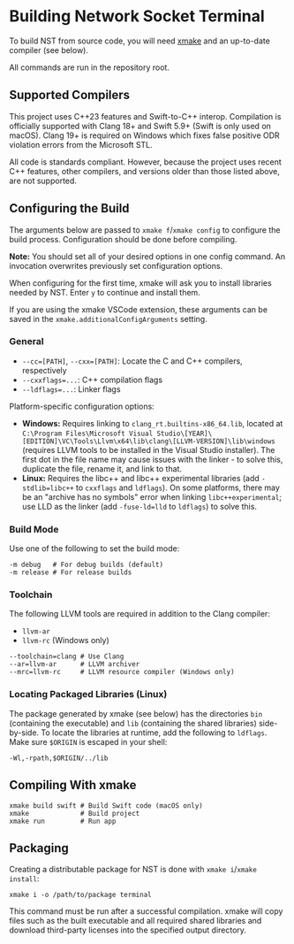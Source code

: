 # Building Network Socket Terminal

To build NST from source code, you will need [xmake](https://xmake.io) and an up-to-date compiler (see below).

All commands are run in the repository root.

## Supported Compilers

This project uses C++23 features and Swift-to-C++ interop. Compilation is officially supported with Clang 18+ and Swift 5.9+ (Swift is only used on macOS). Clang 19+ is required on Windows which fixes false positive ODR violation errors from the Microsoft STL.

All code is standards compliant. However, because the project uses recent C++ features, other compilers, and versions older than those listed above, are not supported.

## Configuring the Build

The arguments below are passed to `xmake f`/`xmake config` to configure the build process. Configuration should be done before compiling.

**Note:** You should set all of your desired options in one config command. An invocation overwrites previously set configuration options.

When configuring for the first time, xmake will ask you to install libraries needed by NST. Enter `y` to continue and install them.

If you are using the xmake VSCode extension, these arguments can be saved in the `xmake.additionalConfigArguments` setting.

### General

- `--cc=[PATH]`, `--cxx=[PATH]`: Locate the C and C++ compilers, respectively
- `--cxxflags=...`: C++ compilation flags
- `--ldflags=...`: Linker flags

Platform-specific configuration options:

- **Windows:** Requires linking to `clang_rt.builtins-x86_64.lib`, located at `C:\Program Files\Microsoft Visual Studio\[YEAR]\[EDITION]\VC\Tools\Llvm\x64\lib\clang\[LLVM-VERSION]\lib\windows` (requires LLVM tools to be installed in the Visual Studio installer). The first dot in the file name may cause issues with the linker - to solve this, duplicate the file, rename it, and link to that.
- **Linux:** Requires the libc++ and libc++ experimental libraries (add `-stdlib=libc++` to `cxxflags` and `ldflags`). On some platforms, there may be an "archive has no symbols" error when linking `libc++experimental`; use LLD as the linker (add `-fuse-ld=lld` to `ldflags`) to solve this.

### Build Mode

Use one of the following to set the build mode:

```text
-m debug   # For debug builds (default)
-m release # For release builds
```

### Toolchain

The following LLVM tools are required in addition to the Clang compiler:

- `llvm-ar`
- `llvm-rc` (Windows only)

```text
--toolchain=clang # Use Clang
--ar=llvm-ar      # LLVM archiver
--mrc=llvm-rc     # LLVM resource compiler (Windows only)
```

### Locating Packaged Libraries (Linux)

The package generated by xmake (see below) has the directories `bin` (containing the executable) and `lib` (containing the shared libraries) side-by-side. To locate the libraries at runtime, add the following to `ldflags`. Make sure `$ORIGIN` is escaped in your shell:

```text
-Wl,-rpath,$ORIGIN/../lib
```

## Compiling With xmake

```shell
xmake build swift # Build Swift code (macOS only)
xmake             # Build project
xmake run         # Run app
```

## Packaging

Creating a distributable package for NST is done with `xmake i`/`xmake install`:

```shell
xmake i -o /path/to/package terminal
```

This command must be run after a successful compilation. xmake will copy files such as the built executable and all required shared libraries and download third-party licenses into the specified output directory.
